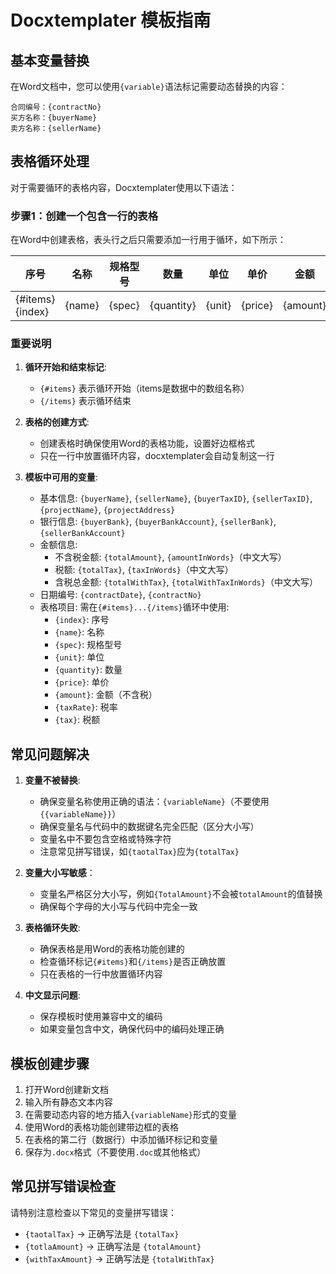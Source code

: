 # Docxtemplater 模板指南

## 基本变量替换

在Word文档中，您可以使用`{variable}`语法标记需要动态替换的内容：

```
合同编号：{contractNo}
买方名称：{buyerName}
卖方名称：{sellerName}
```

## 表格循环处理

对于需要循环的表格内容，Docxtemplater使用以下语法：

### 步骤1：创建一个包含一行的表格
在Word中创建表格，表头行之后只需要添加一行用于循环，如下所示：

| 序号 | 名称 | 规格型号 | 数量 | 单位 | 单价 | 金额 | 税率 | 税额 |
|------|------|---------|------|------|------|------|------|------|
| {#items}{index} | {name} | {spec} | {quantity} | {unit} | {price} | {amount} | {taxRate} | {tax} |{/items}

### 重要说明

1. **循环开始和结束标记**:
   - `{#items}` 表示循环开始（items是数据中的数组名称）
   - `{/items}` 表示循环结束

2. **表格的创建方式**:
   - 创建表格时确保使用Word的表格功能，设置好边框格式
   - 只在一行中放置循环内容，docxtemplater会自动复制这一行

3. **模板中可用的变量**:
   - 基本信息: `{buyerName}`, `{sellerName}`, `{buyerTaxID}`, `{sellerTaxID}`, `{projectName}`, `{projectAddress}`
   - 银行信息: `{buyerBank}`, `{buyerBankAccount}`, `{sellerBank}`, `{sellerBankAccount}`
   - 金额信息:
     - 不含税金额: `{totalAmount}`, `{amountInWords}`（中文大写）
     - 税额: `{totalTax}`, `{taxInWords}`（中文大写）
     - 含税总金额: `{totalWithTax}`, `{totalWithTaxInWords}`（中文大写）
   - 日期编号: `{contractDate}`, `{contractNo}`
   - 表格项目: 需在`{#items}...{/items}`循环中使用: 
     - `{index}`: 序号
     - `{name}`: 名称
     - `{spec}`: 规格型号
     - `{unit}`: 单位
     - `{quantity}`: 数量
     - `{price}`: 单价
     - `{amount}`: 金额（不含税）
     - `{taxRate}`: 税率
     - `{tax}`: 税额

## 常见问题解决

1. **变量不被替换**:
   - 确保变量名称使用正确的语法：`{variableName}`（不要使用`{{variableName}}`）
   - 确保变量名与代码中的数据键名完全匹配（区分大小写）
   - 变量名中不要包含空格或特殊字符
   - 注意常见拼写错误，如`{taotalTax}`应为`{totalTax}`

2. **变量大小写敏感**：
   - 变量名严格区分大小写，例如`{TotalAmount}`不会被`totalAmount`的值替换
   - 确保每个字母的大小写与代码中完全一致

3. **表格循环失败**:
   - 确保表格是用Word的表格功能创建的
   - 检查循环标记`{#items}`和`{/items}`是否正确放置
   - 只在表格的一行中放置循环内容

4. **中文显示问题**:
   - 保存模板时使用兼容中文的编码
   - 如果变量包含中文，确保代码中的编码处理正确

## 模板创建步骤

1. 打开Word创建新文档
2. 输入所有静态文本内容
3. 在需要动态内容的地方插入`{variableName}`形式的变量
4. 使用Word的表格功能创建带边框的表格
5. 在表格的第二行（数据行）中添加循环标记和变量
6. 保存为`.docx`格式（不要使用`.doc`或其他格式）

## 常见拼写错误检查

请特别注意检查以下常见的变量拼写错误：
- `{taotalTax}` → 正确写法是 `{totalTax}`
- `{totlaAmount}` → 正确写法是 `{totalAmount}`
- `{withTaxAmount}` → 正确写法是 `{totalWithTax}` 